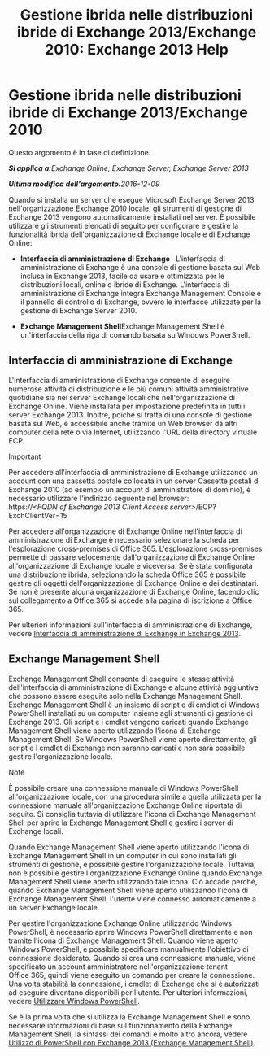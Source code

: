 ﻿---
title: 'Gestione ibrida nelle distribuzioni ibride di Exchange 2013/Exchange 2010: Exchange 2013 Help'
TOCTitle: Gestione ibrida nelle distribuzioni ibride di Exchange 2013/Exchange 2010
ms:assetid: 613ad2c2-bb7a-4810-b572-71945bd103f1
ms:mtpsurl: https://technet.microsoft.com/it-it/library/Dn393961(v=EXCHG.150)
ms:contentKeyID: 59634761
ms.date: 01/10/2018
mtps_version: v=EXCHG.150
ms.translationtype: HT
---

# Gestione ibrida nelle distribuzioni ibride di Exchange 2013/Exchange 2010

Questo argomento è in fase di definizione.  

_<strong>Si applica a:</strong>Exchange Online, Exchange Server, Exchange Server 2013_

_<strong>Ultima modifica dell'argomento:</strong>2016-12-09_

Quando si installa un server che esegue Microsoft Exchange Server 2013 nell'organizzazione Exchange 2010 locale, gli strumenti di gestione di Exchange 2013 vengono automaticamente installati nel server. È possibile utilizzare gli strumenti elencati di seguito per configurare e gestire la funzionalità ibrida dell'organizzazione di Exchange locale e di Exchange Online:

  - **Interfaccia di amministrazione di Exchange**   L'interfaccia di amministrazione di Exchange è una console di gestione basata sul Web inclusa in Exchange 2013, facile da usare e ottimizzata per le distribuzioni locali, online o ibride di Exchange. L'interfaccia di amministrazione di Exchange integra Exchange Management Console e il pannello di controllo di Exchange, ovvero le interfacce utilizzate per la gestione di Exchange Server 2010.

  - **Exchange Management Shell**Exchange Management Shell è un'interfaccia della riga di comando basata su Windows PowerShell.

## Interfaccia di amministrazione di Exchange

L'interfaccia di amministrazione di Exchange consente di eseguire numerose attività di distribuzione e le più comuni attività amministrative quotidiane sia nei server Exchange locali che nell'organizzazione di Exchange Online. Viene installata per impostazione predefinita in tutti i server Exchange 2013. Inoltre, poiché si tratta di una console di gestione basata sul Web, è accessibile anche tramite un Web browser da altri computer della rete o via Internet, utilizzando l'URL della directory virtuale ECP.


> [!IMPORTANT]
> Per accedere all'interfaccia di amministrazione di Exchange utilizzando un account con una cassetta postale collocata in un server Cassette postali di Exchange 2010 (ad esempio un account di amministratore di dominio), è necessario utilizzare l'indirizzo seguente nel browser:<BR>https://<EM>&lt;FQDN of Exchange 2013 Client Access server&gt;</EM>/ECP? ExchClientVer=15



Per accedere all'organizzazione di Exchange Online nell'interfaccia di amministrazione di Exchange è necessario selezionare la scheda per l'esplorazione cross-premises di Office 365. L'esplorazione cross-premises permette di passare velocemente dall'organizzazione di Exchange Online all'organizzazione di Exchange locale e viceversa. Se è stata configurata una distribuzione ibrida, selezionando la scheda Office 365 è possibile gestire gli oggetti dell'organizzazione di Exchange Online e dei destinatari. Se non è presente alcuna organizzazione di Exchange Online, facendo clic sul collegamento a Office 365 si accede alla pagina di iscrizione a Office 365.

Per ulteriori informazioni sull'interfaccia di amministrazione di Exchange, vedere [Interfaccia di amministrazione di Exchange in Exchange 2013](https://technet.microsoft.com/it-it/library/jj150562\(v=exchg.150\)).

## Exchange Management Shell

Exchange Management Shell consente di eseguire le stesse attività dell'interfaccia di amministrazione di Exchange e alcune attività aggiuntive che possono essere eseguite solo nella Exchange Management Shell. Exchange Management Shell è un insieme di script e di cmdlet di Windows PowerShell installati su un computer insieme agli strumenti di gestione di Exchange 2013. Gli script e i cmdlet vengono caricati quando Exchange Management Shell viene aperto utilizzando l'icona di Exchange Management Shell. Se Windows PowerShell viene aperto direttamente, gli script e i cmdlet di Exchange non saranno caricati e non sarà possibile gestire l'organizzazione locale.


> [!NOTE]
> È possibile creare una connessione manuale di Windows PowerShell all'organizzazione locale, con una procedura simile a quella utilizzata per la connessione manuale all'organizzazione Exchange Online riportata di seguito. Si consiglia tuttavia di utilizzare l'icona di Exchange Management Shell per aprire la Exchange Management Shell e gestire i server di Exchange locali.



Quando Exchange Management Shell viene aperto utilizzando l'icona di Exchange Management Shell in un computer in cui sono installati gli strumenti di gestione, è possibile gestire l'organizzazione locale. Tuttavia, non è possibile gestire l'organizzazione Exchange Online quando Exchange Management Shell viene aperto utilizzando tale icona. Ciò accade perché, quando Exchange Management Shell viene aperto utilizzando l'icona di Exchange Management Shell, l'utente viene connesso automaticamente a un server Exchange locale.

Per gestire l'organizzazione Exchange Online utilizzando Windows PowerShell, è necessario aprire Windows PowerShell direttamente e non tramite l'icona di Exchange Management Shell. Quando viene aperto Windows PowerShell, è possibile specificare manualmente l'obiettivo di connessione desiderato. Quando si crea una connessione manuale, viene specificato un account amministratore nell'organizzazione tenant Office 365, quindi viene eseguito un comando per creare la connessione. Una volta stabilità la connessione, i cmdlet di Exchange che si è autorizzati ad eseguire diventano disponibili per l'utente. Per ulteriori informazioni, vedere [Utilizzare Windows PowerShell](http://go.microsoft.com/fwlink/p/?linkid=209660).

Se è la prima volta che si utilizza la Exchange Management Shell e sono necessarie informazioni di base sul funzionamento della Exchange Management Shell, la sintassi dei comandi e molto altro ancora, vedere [Utilizzo di PowerShell con Exchange 2013 (Exchange Management Shell)](https://technet.microsoft.com/it-it/library/bb123778\(v=exchg.150\)).

